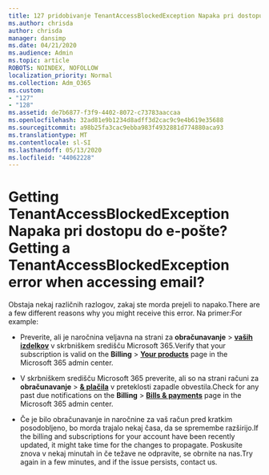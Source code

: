 ```yaml
---
title: 127 pridobivanje TenantAccessBlockedException Napaka pri dostopu do e-pošte?
ms.author: chrisda
author: chrisda
manager: dansimp
ms.date: 04/21/2020
ms.audience: Admin
ms.topic: article
ROBOTS: NOINDEX, NOFOLLOW
localization_priority: Normal
ms.collection: Adm_O365
ms.custom:
- "127"
- "128"
ms.assetid: de7b6877-f3f9-4402-8072-c73783aaccaa
ms.openlocfilehash: 32ad81e9b1234d8adff3d2cac9c9e4b619e35688
ms.sourcegitcommit: a98b25fa3cac9ebba983f4932881d774880aca93
ms.translationtype: MT
ms.contentlocale: sl-SI
ms.lasthandoff: 05/13/2020
ms.locfileid: "44062228"
---
```

# <a name="getting-a-tenantaccessblockedexception-error-when-accessing-email"></a><span data-ttu-id="d47ff-102">Getting TenantAccessBlockedException Napaka pri dostopu do e-pošte?</span><span class="sxs-lookup"><span data-stu-id="d47ff-102">Getting a TenantAccessBlockedException error when accessing email?</span></span>

<span data-ttu-id="d47ff-103">Obstaja nekaj različnih razlogov, zakaj ste morda prejeli to napako.</span><span class="sxs-lookup"><span data-stu-id="d47ff-103">There are a few different reasons why you might receive this error.</span></span> <span data-ttu-id="d47ff-104">Na primer:</span><span class="sxs-lookup"><span data-stu-id="d47ff-104">For example:</span></span>

- <span data-ttu-id="d47ff-105">Preverite, ali je naročnina veljavna na strani za **obračunavanje** \> **[vaših izdelkov](https://portal.office.com/adminportal/home#/subscriptions)** v skrbniškem središču Microsoft 365.</span><span class="sxs-lookup"><span data-stu-id="d47ff-105">Verify that your subscription is valid on the **Billing** \> **[Your products](https://portal.office.com/adminportal/home#/subscriptions)** page in the Microsoft 365 admin center.</span></span>

- <span data-ttu-id="d47ff-106">V skrbniškem središču Microsoft 365 preverite, ali so na strani računi za **obračunavanje** \> **[& plačila](https://portal.office.com/adminportal/home#/billoverview)** v preteklosti zapadle obvestila.</span><span class="sxs-lookup"><span data-stu-id="d47ff-106">Check for any past due notifications on the **Billing** \> **[Bills & payments](https://portal.office.com/adminportal/home#/billoverview)** page in the Microsoft 365 admin center.</span></span>

- <span data-ttu-id="d47ff-107">Če je bilo obračunavanje in naročnine za vaš račun pred kratkim posodobljeno, bo morda trajalo nekaj časa, da se spremembe razširijo.</span><span class="sxs-lookup"><span data-stu-id="d47ff-107">If the billing and subscriptions for your account have been recently updated, it might take time for the changes to propagate.</span></span> <span data-ttu-id="d47ff-108">Poskusite znova v nekaj minutah in če težave ne odpravite, se obrnite na nas.</span><span class="sxs-lookup"><span data-stu-id="d47ff-108">Try again in a few minutes, and if the issue persists, contact us.</span></span>
